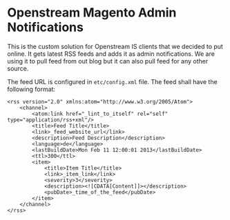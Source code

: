 Openstream Magento Admin Notifications
=============

This is the custom solution for Openstream IS clients that we decided to put online. It gets latest RSS feeds and adds it as admin notifications. We are using it to pull feed from out blog but it can also pull feed for any other source.

The feed URL is configured in `etc/config.xml` file. The feed shall have the following format:

    <rss version="2.0" xmlns:atom="http://www.w3.org/2005/Atom">
        <channel>
            <atom:link href="_lint_to_itself" rel="self" type="application/rss+xml"/>
            <title>Feed Title</title>
            <link>_feed_website_url</link>
            <description>Feed Description</description>
            <language>de</language>
            <lastBuildDate>Mon Feb 11 12:00:01 2013</lastBuildDate>
            <ttl>300</ttl>
            <item>
                <title>Item Title</title>
                <link>_item_link</link>
                <severity>3</severity>
                <description><![CDATA[Content]]></description>
                <pubDate>_time_of_the_feed</pubDate>
            </item>
        </channel>
    </rss>
